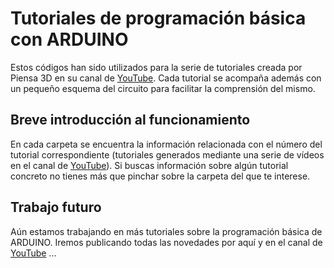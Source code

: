 # Tutoriales de programación básica con ARDUINO

Estos códigos han sido utilizados para la serie de tutoriales creada por Piensa 3D en su canal de [YouTube](http://youtube.com/piensa3d). Cada tutorial se acompaña además con un pequeño esquema del circuito para facilitar la comprensión del mismo.

## Breve introducción al funcionamiento
En cada carpeta se encuentra la información relacionada con el número del tutorial correspondiente (tutoriales generados mediante una serie de vídeos en el canal de [YouTube](http://youtube.com/piensa3d)). Si buscas información sobre algún tutorial concreto no tienes más que pinchar sobre la carpeta del que te interese.

## Trabajo futuro
Aún estamos trabajando en más tutoriales sobre la programación básica de ARDUINO. Iremos publicando todas las novedades por aquí y en el canal de [YouTube](http://youtube.com/piensa3d) ...
